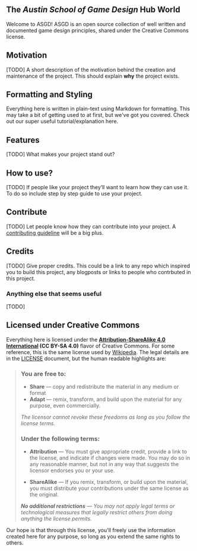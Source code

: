 ## The *Austin School of Game Design* Hub World
Welcome to ASGD! ASGD is an open source collection of well written and documented game design principles, shared under the Creative Commons license.

## Motivation
[TODO] A short description of the motivation behind the creation and maintenance of the project. This should explain **why** the project exists.

## Formatting and Styling
Everything here is written in plain-text using Markdown for formatting. This may take a bit of getting used to at first, but we've got you covered. Check out our super useful tutorial/explanation here.

## Features
[TODO] What makes your project stand out?

## How to use?
[TODO] If people like your project they’ll want to learn how they can use it. To do so include step by step guide to use your project.

## Contribute
[TODO] Let people know how they can contribute into your project. A [contributing guideline](https://github.com/zulip/zulip-electron/blob/master/CONTRIBUTING.md) will be a big plus.

## Credits
[TODO] Give proper credits. This could be a link to any repo which inspired you to build this project, any blogposts or links to people who contrbuted in this project. 

### Anything else that seems useful
[TODO] 

## Licensed under Creative Commons
Everything here is licensed under the **[Attribution-ShareAlike 4.0 International](https://creativecommons.org/licenses/by-sa/4.0/) (CC BY-SA 4.0)** flavor of Creative Commons.
For some reference, this is the same license used by [Wikipedia](www.wikipedia.org).
The legal details are in the [LICENSE](/LICENSE.md) document, but the human readable highlights are:

> ### You are free to:
>
> - **Share** — copy and redistribute the material in any medium or format
> - **Adapt** — remix, transform, and build upon the material for any purpose, even commercially.
>
> *The licensor cannot revoke these freedoms as long as you follow the license terms.*
>
> ### Under the following terms:
>
> - **Attribution** — You must give appropriate credit, provide a link to the license, and indicate if changes were made. You may do so in any reasonable manner, but not in any way that suggests the licensor endorses you or your use.
>
> - **ShareAlike** — If you remix, transform, or build upon the material, you must distribute your contributions under the same license as the original.
>
> ***No additional restrictions** — You may not apply legal terms or technological measures that legally restrict others from doing anything the license permits.*

Our hope is that through this license, you'll freely use the information created here for any purpose, so long as you extend the same rights to others.
